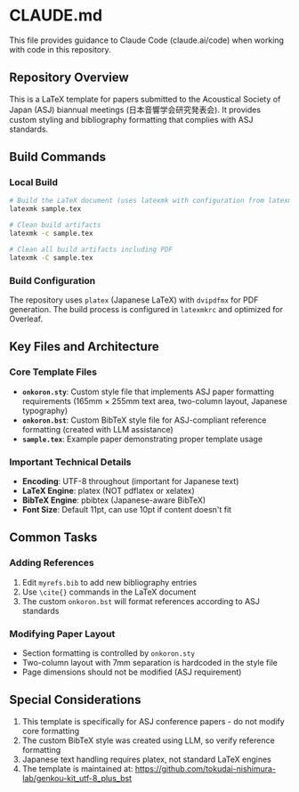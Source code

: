 # CLAUDE.md

This file provides guidance to Claude Code (claude.ai/code) when working with code in this repository.

## Repository Overview

This is a LaTeX template for papers submitted to the Acoustical Society of Japan (ASJ) biannual meetings (日本音響学会研究発表会). It provides custom styling and bibliography formatting that complies with ASJ standards.

## Build Commands

### Local Build
```bash
# Build the LaTeX document (uses latexmk with configuration from latexmkrc)
latexmk sample.tex

# Clean build artifacts
latexmk -c sample.tex

# Clean all build artifacts including PDF
latexmk -C sample.tex
```

### Build Configuration
The repository uses `platex` (Japanese LaTeX) with `dvipdfmx` for PDF generation. The build process is configured in `latexmkrc` and optimized for Overleaf.

## Key Files and Architecture

### Core Template Files
- **`onkoron.sty`**: Custom style file that implements ASJ paper formatting requirements (165mm × 255mm text area, two-column layout, Japanese typography)
- **`onkoron.bst`**: Custom BibTeX style file for ASJ-compliant reference formatting (created with LLM assistance)
- **`sample.tex`**: Example paper demonstrating proper template usage

### Important Technical Details
- **Encoding**: UTF-8 throughout (important for Japanese text)
- **LaTeX Engine**: platex (NOT pdflatex or xelatex)
- **BibTeX Engine**: pbibtex (Japanese-aware BibTeX)
- **Font Size**: Default 11pt, can use 10pt if content doesn't fit

## Common Tasks

### Adding References
1. Edit `myrefs.bib` to add new bibliography entries
2. Use `\cite{}` commands in the LaTeX document
3. The custom `onkoron.bst` will format references according to ASJ standards

### Modifying Paper Layout
- Section formatting is controlled by `onkoron.sty`
- Two-column layout with 7mm separation is hardcoded in the style file
- Page dimensions should not be modified (ASJ requirement)

## Special Considerations

1. This template is specifically for ASJ conference papers - do not modify core formatting
2. The custom BibTeX style was created using LLM, so verify reference formatting
3. Japanese text handling requires platex, not standard LaTeX engines
4. The template is maintained at: https://github.com/tokudai-nishimura-lab/genkou-kit_utf-8_plus_bst